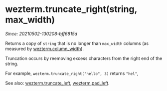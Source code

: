 # wezterm.truncate_right(string, max_width)

*Since: 20210502-130208-bff6815d*

Returns a copy of `string` that is no longer than `max_width` columns
(as measured by [wezterm.column_width](column_width.md)).

Truncation occurs by reemoving excess characters from the right end
of the string.

For example, `wezterm.truncate_right("hello", 3)` returns `"hel"`,

See also: [wezterm.truncate_left](truncate_left.md), [wezterm.pad_left](pad_left.md).
